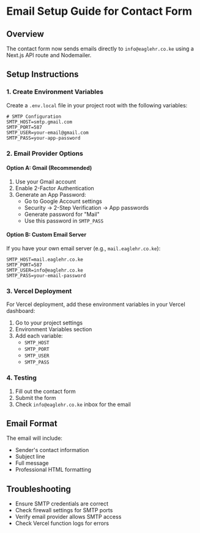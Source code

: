 # Email Setup Guide for Contact Form

## Overview
The contact form now sends emails directly to `info@eaglehr.co.ke` using a Next.js API route and Nodemailer.

## Setup Instructions

### 1. Create Environment Variables
Create a `.env.local` file in your project root with the following variables:

```env
# SMTP Configuration
SMTP_HOST=smtp.gmail.com
SMTP_PORT=587
SMTP_USER=your-email@gmail.com
SMTP_PASS=your-app-password
```

### 2. Email Provider Options

#### Option A: Gmail (Recommended)
1. Use your Gmail account
2. Enable 2-Factor Authentication
3. Generate an App Password:
   - Go to Google Account settings
   - Security → 2-Step Verification → App passwords
   - Generate password for "Mail"
   - Use this password in `SMTP_PASS`

#### Option B: Custom Email Server
If you have your own email server (e.g., `mail.eaglehr.co.ke`):
```env
SMTP_HOST=mail.eaglehr.co.ke
SMTP_PORT=587
SMTP_USER=info@eaglehr.co.ke
SMTP_PASS=your-email-password
```

### 3. Vercel Deployment
For Vercel deployment, add these environment variables in your Vercel dashboard:
1. Go to your project settings
2. Environment Variables section
3. Add each variable:
   - `SMTP_HOST`
   - `SMTP_PORT`
   - `SMTP_USER`
   - `SMTP_PASS`

### 4. Testing
1. Fill out the contact form
2. Submit the form
3. Check `info@eaglehr.co.ke` inbox for the email

## Email Format
The email will include:
- Sender's contact information
- Subject line
- Full message
- Professional HTML formatting

## Troubleshooting
- Ensure SMTP credentials are correct
- Check firewall settings for SMTP ports
- Verify email provider allows SMTP access
- Check Vercel function logs for errors
